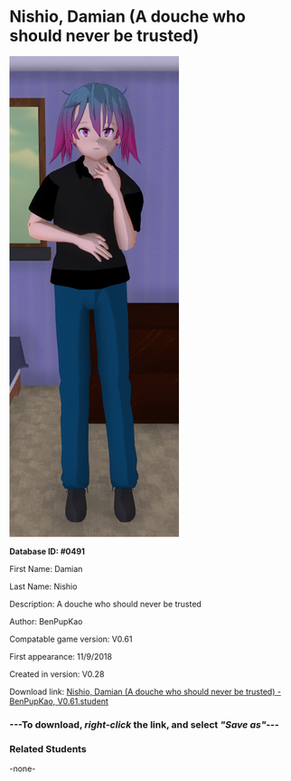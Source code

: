 # Nishio, Damian (A douche who should never be trusted)

<img src="../../Files/Images/Nishio, Damian (A douche who should never be trusted).png" title="Nishio, Damian (A douche who should never be trusted) - BenPupKao, V0.61">

**Database ID: #0491**

First Name: Damian

Last Name: Nishio

Description: A douche who should never be trusted

Author: BenPupKao

Compatable game version: V0.61

First appearance: 11/9/2018

Created in version: V0.28

Download link: <a href="https://raw.githubusercontent.com/Arbiter1223/Daigaku-Gurashi-Custom-Students/master/Files/Student%20Files/Nishio%2C%20Damian%20(A%20douche%20who%20should%20never%20be%20trusted)%20-%20BenPupKao%2C%20V0.61.student">Nishio, Damian (A douche who should never be trusted) - BenPupKao, V0.61.student</a>

### ---**To download, _right-click_ the link, and select _"Save as"_**---

### Related Students

-none-
